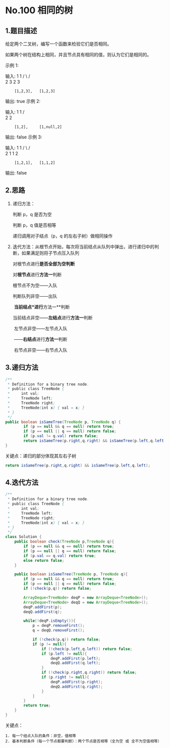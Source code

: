 # No.100 相同的树

## 1.题目描述

给定两个二叉树，编写一个函数来检验它们是否相同。

如果两个树在结构上相同，并且节点具有相同的值，则认为它们是相同的。

示例 1:

输入:       1         1
               / \       / \
             2   3     2   3

        [1,2,3],   [1,2,3]

输出: true
示例 2:

输入:      1          1
              /             \
            2                2

        [1,2],     [1,null,2]

输出: false
示例 3:

输入:       1         1
               / \       / \
             2   1    1   2

        [1,2,1],   [1,1,2]

输出: false



## 2.思路

1. 递归方法：

   判断 p，q 是否为空

   判断 p，q 值是否相等

   递归调用对子结点（p，q 的左右子树）做相同操作

   

2. 迭代方法：从根节点开始，每次将当前结点从队列中弹出，进行递归中的判断，如果满足则将子节点压入队列

   对根节点进行**是否全部为空判断**

   对**根节点**进行**方法一**判断

   根节点不为空——入队

   判断队列非空——出队

   ​	**当前结点*进行**方法一**判断

   ​	当前结点非空——**左结点**进行**方法一**判断

   ​					左节点非空——左节点入队

   ​				——**右结点**进行**方法一**判断

   ​					右节点非空——右节点入队



## 3.递归方法

~~~java
/**
 * Definition for a binary tree node.
 * public class TreeNode {
 *     int val;
 *     TreeNode left;
 *     TreeNode right;
 *     TreeNode(int x) { val = x; }
 * }
 */
public boolean isSameTree(TreeNode p, TreeNode q) {
        if (p == null && q == null) return true;
        if (p == null || q == null) return false;
        if (p.val != q.val) return false;
        return isSameTree(p.right,q.right) && isSameTree(p.left,q.left);
}
~~~



关键点：递归的部分体现其左右子树

~~~java
return isSameTree(p.right,q.right) && isSameTree(p.left,q.left);
~~~



## 4.迭代方法

~~~java
/**
 * Definition for a binary tree node.
 * public class TreeNode {
 *     int val;
 *     TreeNode left;
 *     TreeNode right;
 *     TreeNode(int x) { val = x; }
 * }
 */
class Solution {
    public boolean check(TreeNode p,TreeNode q){
        if (p == null && q == null) return true;
        if (p == null || q == null) return false;
        if (p.val == q.val) return true;
        else return false;
    }

    public boolean isSameTree(TreeNode p, TreeNode q){
        if (p == null && q == null) return true;
        if (p == null || q == null) return false;
        if (!check(p,q)) return false;

        ArrayDeque<TreeNode> deqP = new ArrayDeque<TreeNode>();
        ArrayDeque<TreeNode> deqQ = new ArrayDeque<TreeNode>();
        deqP.addFirst(p);
        deqQ.addFirst(q);

        while(!deqP.isEmpty()){
            p = deqP.removeFirst();
            q = deqQ.removeFirst();

            if (!check(p,q)) return false;
            if (p != null){
                if (!check(p.left,q.left)) return false;
                if (p.left != null){
                    deqP.addFirst(p.left);
                    deqQ.addFirst(q.left);
                }
                if (!check(p.right,q.right)) return false;
                if (p.right != null){
                    deqP.addFirst(p.right);
                    deqQ.addFirst(q.right);
                }
            }
        }
        return true;
    }
}
~~~



关键点：

 	1. 每一个结点入队的条件：非空，值相等
 	2. 基本判断条件（每一个节点都要判断）：两个节点是否相等（全为空 或 全不为空值相等）